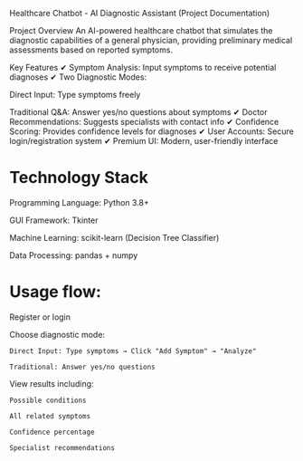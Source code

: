 Healthcare Chatbot - AI Diagnostic Assistant
(Project Documentation)

Project Overview
An AI-powered healthcare chatbot that simulates the diagnostic capabilities of a general physician, providing preliminary medical assessments based on reported symptoms.

Key Features
✔ Symptom Analysis: Input symptoms to receive potential diagnoses
✔ Two Diagnostic Modes:

Direct Input: Type symptoms freely

Traditional Q&A: Answer yes/no questions about symptoms
✔ Doctor Recommendations: Suggests specialists with contact info
✔ Confidence Scoring: Provides confidence levels for diagnoses
✔ User Accounts: Secure login/registration system
✔ Premium UI: Modern, user-friendly interface

# Technology Stack
  Programming Language: Python 3.8+

  GUI Framework: Tkinter

  Machine Learning: scikit-learn (Decision Tree Classifier)

  Data Processing: pandas + numpy

# Usage flow:

  Register or login

  Choose diagnostic mode:

    Direct Input: Type symptoms → Click "Add Symptom" → "Analyze"

    Traditional: Answer yes/no questions

  View results including:

    Possible conditions

    All related symptoms

    Confidence percentage

    Specialist recommendations
